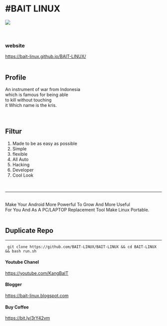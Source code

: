 <h1>#BAIT LINUX</h1>
<img src="https://d.top4top.io/p_2044mnp6q0.png">
<br>
<br>
<br>
<h3>website</h3>
<a href="https://bait-linux.github.io/BAIT-LINUX/">https://bait-linux.github.io/BAIT-LINUX/</a>
<br><br>
<h2>Profile</h2>
An instrument of war from Indonesia<br>
which is famous for being able<br>
to kill without touching<br>
it Which name is the kris.<br>
<br><br>
<h2>Filtur</h2>
<ol>
<li>Made to be as easy as possible</li>
<li>Simple</li>
<li>flexible</li>
<li>All Auto</li>
<li>Hacking</li>
<li>Developer</li>
<li>Cool Look</li>
</ol>
<br><hr/><br>
Make Your Android More Powerful To Grow And More Useful<br>For You And As A PC/LAPTOP Replacement Tool Make Linux Portable.
<br><br>
<h2>Duplicate Repo</h2>

-------------------------------------------------------------------

     git clone https://github.com/BAIT-LINUX/BAIT-LINUX && cd BAIT-LINUX && bash run.sh
  
  
<h4>Youtube Chanel</h4>
<a href="https://youtube.com/KangBaIT">https://youtube.com/KangBaIT</a>
<br>
<h4>Blogger</h4>
<a href="https://bait-linux.blogspot.com">https://bait-linux.blogspot.com</a>
<br>
<h4>Buy Coffee</h4>
<a href="https://bait-linux.000webhostapp.com/Dashboard/Donasi.html">https://bit.ly/3rY42vm</a>
